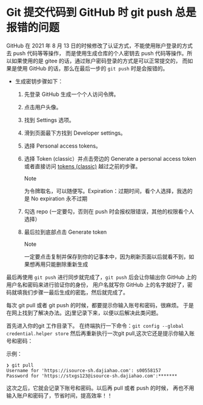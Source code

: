 # Git 提交代码到 GitHub 时 git push 总是报错的问题

GitHub 在 2021 年 8 月 13 日的时候修改了认证方式，不能使用账户登录的方式去 push 代码等等操作，
而是使用生成仓库的个人密钥去 push 代码等操作。所以如果使用的是 gitee 的话，通过账户密码登录的方式是可以正常提交的，
而如果是使用 GitHub 的话，那么在最后一步的 `git push` 时是会报错的。

- 生成密钥步骤如下：

  1. 先登录 GitHub 生成一个个人访问令牌。

  2. 点击用户头像。

  3. 找到 Settings 选项。
  
  4. 滑到页面最下方找到 Developer settings。
  
  5. 选择 Personal access tokens。
  
  6. 选择 Token (classic）并点击旁边的 Generate a personal access token 或者直接访问 [tokens (classic)] 越过之前的步骤。

        > [!NOTE]
        > 为令牌取名，可以随便写。Expiration：过期时间，看个人选择，我选的是 No expiration 永不过期

  7. 勾选 repo (一定要勾，否则在 push 时会报权限错误，其他的权限看个人选择）

  8. 最后拉到底部点击 Generate token

        > [!NOTE]
        > 一定要点击复制并保存到你的记事本中，因为刷新页面以后就看不到，如果想再用只能删除重新生成

最后再使用 `git push` 进行同步就完成了，`git push` 后会让你输出你 GitHub 上的用户名和密码来进行验证你的身份，
用户名就写你 GitHub 上的名字就好了，密码就填我们步骤一最后生成的密匙，然后就完成了。

[tokens (classic)]: https://github.com/settings/tokens

每次 git pull 或者 git push 的时候，都要提示你输入账号和密码，很麻烦。
于是在网上找到了解决办法。这j里记录下来，以便以后解决此类问题。

首先进入你的git 工作目录下。
在终端执行一下命令：`git config --global credential.helper store`
然后再重新执行一次git pull,这次它还是提示你输入账号和密码：

示例：

```shell
❯ git pull
Username for 'https://isource-sh.dajiahao.com': s00558157
Password for 'https://stxgs123@isource-sh.dajiahao.com':*******
```

这次之后，它就会记录下账号和密码。以后再 pull 或者 push 的时候，
再也不用输入账户和密码了，节省时间，提高效率！！
